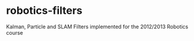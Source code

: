 robotics-filters
================

Kalman, Particle and SLAM Filters implemented for the 2012/2013 Robotics course
